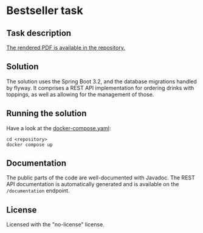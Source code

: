 # Bestseller task

## Task description

[The rendered PDF is available in the repository.](./BSE%20Backend%20assignment%202023.pdf)

## Solution

The solution uses the Spring Boot 3.2, and the database migrations handled by flyway.
It comprises a REST API implementation for ordering drinks with toppings, as well as
allowing for the management of those.

## Running the solution

Have a look at the [docker-compose.yaml](./docker-compose.yaml):

```shell
cd <repository>
docker compose up
```

## Documentation

The public parts of the code are well-documented with Javadoc.
The REST API documentation is automatically generated and is available on the `/documentation` endpoint.

## License

Licensed with the "no-license" license.